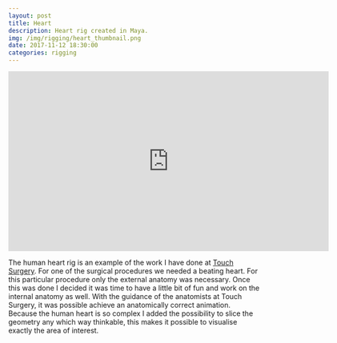 ```yaml
---
layout: post
title: Heart
description: Heart rig created in Maya.
img: /img/rigging/heart_thumbnail.png
date: 2017-11-12 18:30:00
categories: rigging
---
```

<p align="center"><iframe src="https://player.vimeo.com/video/242466567?color=ff9933&title=0&byline=0&portrait=0" width="640" height="360" frameborder="0" webkitallowfullscreen mozallowfullscreen allowfullscreen></iframe></p> 

<p class="justify">The human heart rig is an example of the work I have done at <a href="https://www.touchsurgery.com/">Touch Surgery</a>. For one of the surgical procedures we needed a beating heart. For this particular procedure only the external anatomy was necessary. Once this was done I decided it was time to have a little bit of fun and work on the internal anatomy as well. With the guidance of the anatomists at Touch Surgery, it was possible achieve an anatomically correct animation. Because the human heart is so complex I added the possibility to slice the geometry any which way thinkable, this makes it possible to visualise exactly the area of interest.</p>